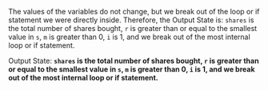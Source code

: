 The values of the variables do not change, but we break out of the loop or if statement we were directly inside. Therefore, the Output State is: `shares` is the total number of shares bought, `r` is greater than or equal to the smallest value in `s`, `m` is greater than 0, `i` is 1, and we break out of the most internal loop or if statement.

Output State: **`shares` is the total number of shares bought, `r` is greater than or equal to the smallest value in `s`, `m` is greater than 0, `i` is 1, and we break out of the most internal loop or if statement.**